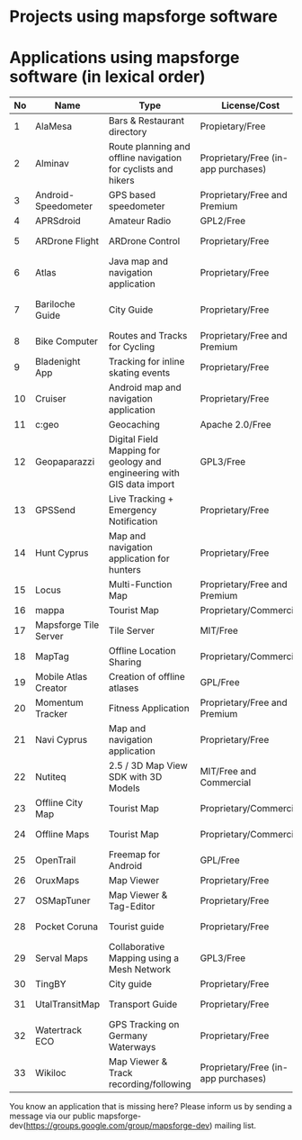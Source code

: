 # Projects using mapsforge software

# Applications using mapsforge software (in lexical order)

|**No**|**Name**|**Type**|**License/Cost**|**Sources**|**URL**|
|------|--------|--------|----------------|-----------|-------|
| 1 | AlaMesa | Bars & Restaurant directory | Propietary/Free | Closed | http://www.alamesacuba.com/en/products/apps/ |
| 2 | Alminav | Route planning and offline navigation for cyclists and hikers | Proprietary/Free (in-app purchases) | Closed | http://wiki.openstreetmap.org/wiki/Alminav |
| 3 | Android-Speedometer | GPS based speedometer | Proprietary/Free and Premium | Closed | https://play.google.com/store/apps/details?id=de.meditgbr.android.tacho |
| 4 | APRSdroid | Amateur Radio | GPL2/Free | Open | http://aprsdroid.org/ |
| 5 | ARDrone Flight | ARDrone Control | Proprietary/Free | Closed | https://play.google.com/store/apps/details?id=meavydev.ARDrone |
| 6 | Atlas | Java map and navigation application | Proprietary/Free | Closed | http://wiki.openstreetmap.org/wiki/Atlas_(navigation_application) |
| 7 | Bariloche Guide | City Guide | Proprietary/Free | Closed | https://play.google.com/store/apps/details?id=com.animus.guideapp https://itunes.apple.com/us/app/guia-bariloche/id900219349 |
| 8 | Bike Computer | Routes and Tracks for Cycling | Proprietary/Free and Premium | Closed | https://play.google.com/store/apps/details?id=de.rooehler.bikecomputer |
| 9 | Bladenight App | Tracking for inline skating events | Proprietary/Free | Closed | https://play.google.com/store/apps/details?id=fr.ocroquette.bladenight |
| 10 | Cruiser | Android map and navigation application | Proprietary/Free | Closed | http://wiki.openstreetmap.org/wiki/Cruiser |
| 11 | c:geo | Geocaching | Apache 2.0/Free | Open | https://github.com/cgeo/ |
| 12 | Geopaparazzi| Digital Field Mapping for geology and engineering with GIS data import | GPL3/Free | Open | http://www.geopaparazzi.eu |
| 13 | GPSSend | Live Tracking + Emergency Notification | Proprietary/Free | Closed | https://play.google.com/store/apps/details?id=com.tinkerpete.gps |
| 14 | Hunt Cyprus | Map and navigation application for hunters | Proprietary/Free | Closed | https://play.google.com/store/apps/details?id=gr.talent.cyprusHunt |
| 15 | Locus | Multi-Function Map | Proprietary/Free and Premium | Closed | http://www.locusmap.eu/ |
| 16 | mappa | Tourist Map | Proprietary/Commercial | Closed | http://mynativeguide.com/ |
| 17 | Mapsforge Tile Server | Tile Server | MIT/Free | Open | https://github.com/develar/mapsforge-tile-server |
| 18 | MapTag | Offline Location Sharing | Proprietary/Commercial | Closed | http://www.rockethub.com/projects/9335-maptag |
| 19 | Mobile Atlas Creator | Creation of offline atlases | GPL/Free | Open | http://mobac.sourceforge.net/ |
| 20 | Momentum Tracker | Fitness Application | Proprietary/Free and Premium | Closed | https://play.google.com/store/apps/details?id=com.momentum_tracker.android |
| 21 | Navi Cyprus | Map and navigation application | Proprietary/Free | Closed | https://play.google.com/store/apps/details?id=gr.talent.cyprus.navi |
| 22 | Nutiteq | 2.5 / 3D Map View SDK with 3D Models | MIT/Free and Commercial | Open | https://github.com/nutiteq/hellomap3d |
| 23 | Offline City Map | Tourist Map | Proprietary/Commercial | Closed | http://topobyte.de/ |
| 24 | Offline Maps | Tourist Map | Proprietary/Commercial | Closed | https://play.google.com/store/apps/developer?id=applantation.com |
| 25 | OpenTrail | Freemap for Android | GPL/Free | Open | http://wiki.openstreetmap.org/wiki/OpenTrail |
| 26 | OruxMaps | Map Viewer | Proprietary/Free | Closed | http://www.oruxmaps.com/ |
| 27 | OSMapTuner | Map Viewer & Tag-Editor | Proprietary/Free | Closed | http://osmaptuner.salzburgresearch.at/ |
| 28 | Pocket Coruna | Tourist guide | Proprietary/Free | Closed | https://play.google.com/store/apps/details?id=com.dolphinziyo.corunaentubolsillo&hl=en |
| 29 | Serval Maps | Collaborative Mapping using a Mesh Network | GPL3/Free | Open | http://developer.servalproject.org/dokuwiki/doku.php?id=content:servalmaps:main_page |
| 30 | TingBY | City guide | Proprietary/Free | Closed | http://ting.by/ |
| 31 | UtalTransitMap | Transport Guide | Proprietary/Free | Closed | https://play.google.com/store/apps/details?id=com.mdmitry1973.utahtransitmap&hl=en |
| 32 | Watertrack ECO | GPS Tracking on Germany Waterways | Proprietary/Free | Closed | http://watertrack.de/ |
| 33 | Wikiloc | Map Viewer & Track recording/following | Proprietary/Free (in-app purchases) | Closed | http://www.wikiloc.com/outdoor-navigation-app |


You know an application that is missing here? Please inform us by sending a message via our public mapsforge-dev(https://groups.google.com/group/mapsforge-dev) mailing list.
